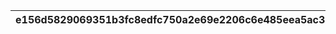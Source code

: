 |e156d5829069351b3fc8edfc750a2e69e2206c6e485eea5ac37705ff94d6a817|5f0d836692d2b5e9b3edcfb29a18fa50cb0bab60ee5684bae7beab264633b198|efba1637a114c0530059f60241616516847cada6fe642a78bed2010bd8db9739|7cf0aa1ed7aa33abb943ed387e39b165ed64e8aeb35e3aae77964274bc9760f6|ee2cc32781d8d1d8a1e5011417aea07db7c2eb14c26302ebf4a017b76111e62d|9d0d8da33af70f99b08c4c5d85b6d9a33383d807d2c46f6fba47fcef6994bf86|1f12e86144adb62066d1d6a80a7156b5cf72dc73668588367d5880811e797b4d|
| --- | --- | --- | --- | --- | --- | --- |